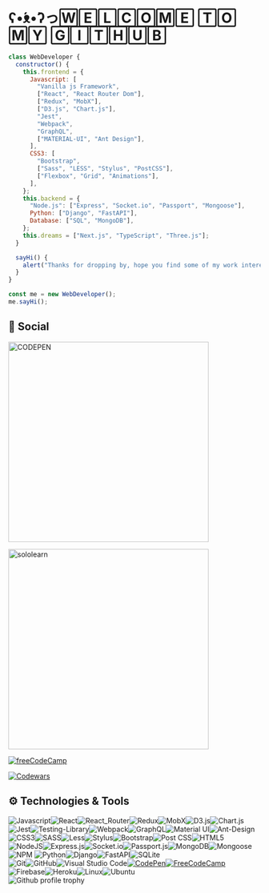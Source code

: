 
# ʕ•́ᴥ•̀ʔっ🅆🄴🄻🄲🄾🄼🄴 🅃🄾 🄼🅈 🄶🄸🅃🄷🅄🄱
``` javascript
class WebDeveloper {
  constructor() {
    this.frontend = {
      Javascript: [
        "Vanilla js Framework",
        ["React", "React Router Dom"],
        ["Redux", "MobX"],
        ["D3.js", "Chart.js"],
        "Jest",
        "Webpack",
        "GraphQL",
        ["MATERIAL-UI", "Ant Design"],
      ],
      CSS3: [
        "Bootstrap",
        ["Sass", "LESS", "Stylus", "PostCSS"],
        ["Flexbox", "Grid", "Animations"],
      ],
    };
    this.backend = {
      "Node.js": ["Express", "Socket.io", "Passport", "Mongoose"],
      Python: ["Django", "FastAPI"],
      Database: ["SQL", "MongoDB"],
    };
    this.dreams = ["Next.js", "TypeScript", "Three.js"];
  }

  sayHi() {
    alert("Thanks for dropping by, hope you find some of my work interesting.");
  }
}

const me = new WebDeveloper();
me.sayHi();
```										
             																																					  
## :robot: Social
[<img src='https://encrypted-tbn0.gstatic.com/images?q=tbn:ANd9GcSxuAObRP7voMKCr5v6Mb46sv_N40oJy3VjpzXx5TFC3cwk_mZYn3hPSd40jzPBT_6MMw&usqp=CAU' width="400" alt="CODEPEN"/>](https://codepen.io/serega-seleznev)<br/>

 [<img src="https://encrypted-tbn0.gstatic.com/images?q=tbn:ANd9GcScljkBJXH9m0UZ5E3GD6Z1xqZo7U3MCzLkUQ&usqp=CAU"
width="400" alt="sololearn" />](https://www.sololearn.com/profile/16316680)<br/>

 [![freeCodeCamp](https://i.ibb.co/gM2SXbY/screencapture-freecodecamp-org-certification-zwerr-full-stack-2021-08-02-16-51-12-1.png)](https://www.freecodecamp.org/zwerr)

  [![Codewars](https://www.codewars.com/users/serega210699/badges/large)](https://www.codewars.com/users/serega210699)

 ##   ⚙️ Technologies & Tools
 ![Javascript](https://res.cloudinary.com/practicaldev/image/fetch/s--yXd1I4K0--/c_limit%2Cf_auto%2Cfl_progressive%2Cq_auto%2Cw_880/https://img.shields.io/badge/Javascript-323330%3Fstyle%3Dfor-the-badge%26logo%3Djavascript%26logoColor%3DF7DF1E)![React](https://img.shields.io/badge/React-20232A?style=for-the-badge&logo=react&logoColor=61DAFB)![React_Router](https://img.shields.io/badge/React_Router-CA4245?style=for-the-badge&logo=react-router&logoColor=white)![Redux](https://img.shields.io/badge/Redux-593D88?style=for-the-badge&logo=redux&logoColor=white)![MobX](https://img.shields.io/badge/MobX-ED8B00?style=for-the-badge&logo=MobX&logoColor=white)![D3.js](https://img.shields.io/badge/D3.js-FE7A16?style=for-the-badge&logo=javascript&logoColor=white)![Chart.js](https://img.shields.io/badge/Chart.js-8A4182?style=for-the-badge&logo=javascript&logoColor=white)![Jest](https://img.shields.io/badge/-jest-%23C21325?style=for-the-badge&logo=jest&logoColor=white)![Testing-Library](https://img.shields.io/badge/-TestingLibrary-%23E33332?style=for-the-badge&logo=testing-library&logoColor=white)![Webpack](https://img.shields.io/badge/webpack-%238DD6F9.svg?style=for-the-badge&logo=webpack&logoColor=black)![GraphQL](https://img.shields.io/badge/-GraphQL-E10098?style=for-the-badge&logo=graphql&logoColor=white)![Material UI](https://img.shields.io/badge/materialui-%230081CB.svg?style=for-the-badge&logo=material-ui&logoColor=white)![Ant-Design](https://img.shields.io/badge/-AntDesign-%230170FE?style=for-the-badge&logo=ant-design&logoColor=white)![CSS3](https://img.shields.io/badge/css3-%231572B6.svg?style=for-the-badge&logo=css3&logoColor=white)![SASS](https://img.shields.io/badge/SASS-hotpink.svg?style=for-the-badge&logo=SASS&logoColor=white)![Less](https://img.shields.io/badge/less-2B4C80?style=for-the-badge&logo=less&logoColor=white)![Stylus](https://img.shields.io/badge/stylus-hotpink.svg?style=for-the-badge&logo=stylus&logoColor=white)![Bootstrap](https://img.shields.io/badge/bootstrap-%23563D7C.svg?style=for-the-badge&logo=bootstrap&logoColor=white)![Post CSS](https://img.shields.io/badge/Post_CSS-DD0031?style=for-the-badge&logo=PostCSS&logoColor=white)![HTML5](https://img.shields.io/badge/html5-%23E34F26.svg?style=for-the-badge&logo=html5&logoColor=white)
 <br/>![NodeJS](https://img.shields.io/badge/node.js-6DA55F?style=for-the-badge&logo=node.js&logoColor=white)![Express.js](https://img.shields.io/badge/express.js-%23404d59.svg?style=for-the-badge&logo=express&logoColor=%2361DAFB)![Socket.io](https://img.shields.io/badge/Socket.io-black?style=for-the-badge&logo=socket.io&logoColor=white)![Passport.js](https://img.shields.io/badge/Passport.js-3DDC84?style=for-the-badge&logo=node.js&logoColor=white)![MongoDB](https://img.shields.io/badge/MongoDB-%234ea94b.svg?style=for-the-badge&logo=mongodb&logoColor=white)![Mongoose](https://img.shields.io/badge/Mongoose-C21325?style=for-the-badge&logo=mongoose&logoColor=white)![NPM](https://img.shields.io/badge/NPM-%23000000.svg?style=for-the-badge&logo=npm&logoColor=white)
![Python](https://img.shields.io/badge/python-3670A0?style=for-the-badge&logo=python&logoColor=ffdd54)![Django](https://img.shields.io/badge/django-%23092E20.svg?style=for-the-badge&logo=django&logoColor=white)![FastAPI](https://img.shields.io/badge/FastAPI-005571?style=for-the-badge&logo=fastapi)![SQLite](https://img.shields.io/badge/sqlite-%2307405e.svg?style=for-the-badge&logo=sqlite&logoColor=white) <br/>
![Git](https://img.shields.io/badge/git-%23F05033.svg?style=for-the-badge&logo=git&logoColor=white)![GitHub](https://img.shields.io/badge/github-%23121011.svg?style=for-the-badge&logo=github&logoColor=white)![Visual Studio Code](https://img.shields.io/badge/Visual%20Studio%20Code-0078d7.svg?style=for-the-badge&logo=visual-studio-code&logoColor=white)[![CodePen]( https://img.shields.io/badge/CodePen-white?style=for-the-badge&logo=codepen&logoColor=black)](https://codepen.io/serega-seleznev)[![FreeCodeCamp]( https://img.shields.io/badge/Freecodecamp-%23123.svg?&style=for-the-badge&logo=freecodecamp&logoColor=green)](https://www.freecodecamp.org/zwerr)![Firebase](https://img.shields.io/badge/firebase-%23039BE5.svg?style=for-the-badge&logo=firebase)![Heroku](https://img.shields.io/badge/heroku-%23430098.svg?style=for-the-badge&logo=heroku&logoColor=white)![Linux](https://img.shields.io/badge/Linux-FCC624?style=for-the-badge&logo=linux&logoColor=black)![Ubuntu](https://img.shields.io/badge/Ubuntu-E95420?style=for-the-badge&logo=ubuntu&logoColor=white)<br/>
 ![Github profile trophy](https://github-profile-trophy.vercel.app/?username=Zwerruga&theme=dracula)
